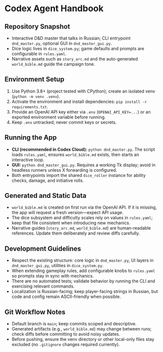 # Codex Agent Handbook

## Repository Snapshot
- Interactive D&D master that talks in Russian; CLI entrypoint `dnd_master.py`, optional GUI in `dnd_master_gui.py`.
- Dice logic lives in `dice_system.py`; game defaults and prompts are configurable in `rules.yaml`.
- Narrative assets such as `story_arc.md` and the auto-generated `world_bible.md` guide the campaign tone.

## Environment Setup
1. Use Python 3.8+ (project tested with CPython); create an isolated venv (`python -m venv .venv`).
2. Activate the environment and install dependencies: `pip install -r requirements.txt`.
3. Provide an OpenAI API key either via `.env` (`OPENAI_API_KEY=...`) or an exported environment variable before running.
4. Keep `.env` untracked; never commit keys or secrets.

## Running the App
- **CLI (recommended in Codex Cloud):** `python dnd_master.py`. The script loads `rules.yaml`, ensures `world_bible.md` exists, then starts an interactive loop.
- **GUI:** `python dnd_master_gui.py`. Requires a working Tk display; avoid in headless runners unless X forwarding is configured.
- Both entrypoints import the shared `dice_roller` instance for ability checks, damage, and initiative rolls.

## Generated and Static Data
- `world_bible.md` is created on first run via the OpenAI API. If it is missing, the app will request a fresh version—expect API usage.
- The dice subsystem and difficulty scales rely on values in `rules.yaml`; keep that file consistent when introducing new mechanics.
- Narrative guides (`story_arc.md`, `world_bible.md`) are human-readable references. Update them deliberately and review diffs carefully.

## Development Guidelines
- Respect the existing structure: core logic in `dnd_master.py`, UI layers in `dnd_master_gui.py`, utilities in `dice_system.py`.
- When extending gameplay rules, add configurable knobs to `rules.yaml` so prompts stay in sync with mechanics.
- There are no automated tests; validate behavior by running the CLI and exercising relevant commands.
- Localization is Russian-facing; keep player-facing strings in Russian, but code and config remain ASCII-friendly when possible.

## Git Workflow Notes
- Default branch is `main`; keep commits scoped and descriptive.
- Generated artifacts (e.g., `world_bible.md`) may change between runs; check diffs before committing to avoid noisy updates.
- Before pushing, ensure the venv directory or other local-only files stay excluded (no `.gitignore` changes required currently).
